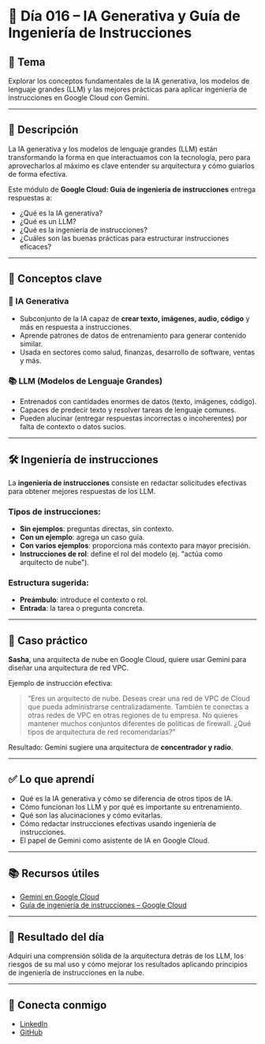 # 📅 Día 016 – IA Generativa y Guía de Ingeniería de Instrucciones

## 📌 Tema

Explorar los conceptos fundamentales de la IA generativa, los modelos de lenguaje grandes (LLM) y las mejores prácticas para aplicar ingeniería de instrucciones en Google Cloud con Gemini.

---

## 📘 Descripción

La IA generativa y los modelos de lenguaje grandes (LLM) están transformando la forma en que interactuamos con la tecnología, pero para aprovecharlos al máximo es clave entender su arquitectura y cómo guiarlos de forma efectiva.

Este módulo de **Google Cloud: Guía de ingeniería de instrucciones** entrega respuestas a:

- ¿Qué es la IA generativa?
- ¿Qué es un LLM?
- ¿Qué es la ingeniería de instrucciones?
- ¿Cuáles son las buenas prácticas para estructurar instrucciones eficaces?

---

## 🤖 Conceptos clave

### 🧠 IA Generativa

- Subconjunto de la IA capaz de **crear texto, imágenes, audio, código** y más en respuesta a instrucciones.
- Aprende patrones de datos de entrenamiento para generar contenido similar.
- Usada en sectores como salud, finanzas, desarrollo de software, ventas y más.

### 📚 LLM (Modelos de Lenguaje Grandes)

- Entrenados con cantidades enormes de datos (texto, imágenes, código).
- Capaces de predecir texto y resolver tareas de lenguaje comunes.
- Pueden alucinar (entregar respuestas incorrectas o incoherentes) por falta de contexto o datos sucios.

---

## 🛠️ Ingeniería de instrucciones

La **ingeniería de instrucciones** consiste en redactar solicitudes efectivas para obtener mejores respuestas de los LLM.

### Tipos de instrucciones:

- **Sin ejemplos**: preguntas directas, sin contexto.
- **Con un ejemplo**: agrega un caso guía.
- **Con varios ejemplos**: proporciona más contexto para mayor precisión.
- **Instrucciones de rol**: define el rol del modelo (ej. "actúa como arquitecto de nube").

### Estructura sugerida:

- **Preámbulo**: introduce el contexto o rol.
- **Entrada**: la tarea o pregunta concreta.

---

## 🧪 Caso práctico

**Sasha**, una arquitecta de nube en Google Cloud, quiere usar Gemini para diseñar una arquitectura de red VPC.

Ejemplo de instrucción efectiva:

> “Eres un arquitecto de nube. Deseas crear una red de VPC de Cloud que pueda administrarse centralizadamente. También te conectas a otras redes de VPC en otras regiones de tu empresa. No quieres mantener muchos conjuntos diferentes de políticas de firewall. ¿Qué tipos de arquitectura de red recomendarías?”

Resultado: Gemini sugiere una arquitectura de **concentrador y radio**.

---

## ✅ Lo que aprendí

- Qué es la IA generativa y cómo se diferencia de otros tipos de IA.
- Cómo funcionan los LLM y por qué es importante su entrenamiento.
- Qué son las alucinaciones y cómo evitarlas.
- Cómo redactar instrucciones efectivas usando ingeniería de instrucciones.
- El papel de Gemini como asistente de IA en Google Cloud.

---

## 📚 Recursos útiles

- [Gemini en Google Cloud](https://cloud.google.com/ai/gemini)
- [Guía de ingeniería de instrucciones – Google Cloud](https://cloud.google.com/docs/genai/instruction-tuning)

---

## 🎯 Resultado del día

Adquirí una comprensión sólida de la arquitectura detrás de los LLM, los riesgos de su mal uso y cómo mejorar los resultados aplicando principios de ingeniería de instrucciones en la nube.

---

## 🤝 Conecta conmigo

- [LinkedIn](https://www.linkedin.com/in/luis-felipe-carrasco/)
- [GitHub](https://github.com/pipeddev/)
